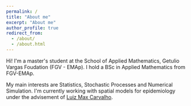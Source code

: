 ```yaml
---
permalink: /
title: "About me"
excerpt: "About me"
author_profile: true
redirect_from: 
  - /about/
  - /about.html
---
```


Hi! I'm a master's student at the School of Applied Mathematics, Getulio Vargas Foudation (FGV - EMAp). I hold a BSc in Applied Mathematics from FGV-EMAp.

My main interests are Statistics, Stochastic Processes and Numerical Simulation. I'm currently working with spatial models for epidemiology under the advisement of [Luiz Max Carvalho](https://github.com/maxbiostat).
